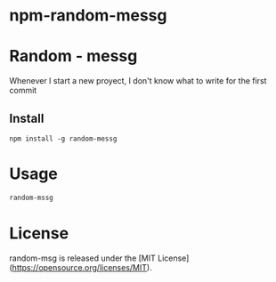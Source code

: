 # npm-random-messg

# Random - messg

Whenever I start a new proyect, I don't know what to write for the first commit

## Install

```npm
npm install -g random-messg
```
# Usage 

```bash
random-mssg
```

# License
random-msg is released under the [MIT License] (https://opensource.org/licenses/MIT).